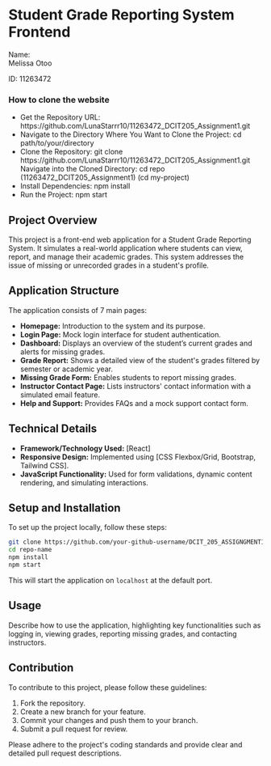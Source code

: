# Student Grade Reporting System Frontend
<p>Name:<br> Melissa Otoo</p>
<p>ID: 11263472</p>

<h3>How to clone the website</h3>
<ul>
  <li>Get the Repository URL: https://github.com/LunaStarrr10/11263472_DCIT205_Assignment1.git
</li>
<li>Navigate to the Directory Where You Want to Clone the Project: cd path/to/your/directory
</li>
<li>Clone the Repository: git clone https://github.com/LunaStarrr10/11263472_DCIT205_Assignment1.git
</li>
<l>Navigate into the Cloned Directory: cd repo (11263472_DCIT205_Assignment1) (cd my-project)
</li>
<li>
  Install Dependencies: npm install
</li>
<li>Run the Project: npm start</li>
  
</ul>


## Project Overview

This project is a front-end web application for a Student Grade Reporting System. It simulates a real-world application where students can view, report, and manage their academic grades. This system addresses the issue of missing or unrecorded grades in a student's profile.

## Application Structure

The application consists of 7 main pages:

- **Homepage:** Introduction to the system and its purpose.
- **Login Page:** Mock login interface for student authentication.
- **Dashboard:** Displays an overview of the student’s current grades and alerts for missing grades.
- **Grade Report:** Shows a detailed view of the student's grades filtered by semester or academic year.
- **Missing Grade Form:** Enables students to report missing grades.
- **Instructor Contact Page:** Lists instructors' contact information with a simulated email feature.
- **Help and Support:** Provides FAQs and a mock support contact form.

## Technical Details

- **Framework/Technology Used:** [React]
- **Responsive Design:** Implemented using [CSS Flexbox/Grid, Bootstrap, Tailwind CSS].
- **JavaScript Functionality:** Used for form validations, dynamic content rendering, and simulating interactions.

## Setup and Installation

To set up the project locally, follow these steps:

```bash
git clone https://github.com/your-github-username/DCIT_205_ASSIGNGMENT1.git
cd repo-name
npm install
npm start
```

This will start the application on `localhost` at the default port.

## Usage

Describe how to use the application, highlighting key functionalities such as logging in, viewing grades, reporting missing grades, and contacting instructors.

## Contribution

To contribute to this project, please follow these guidelines:

1. Fork the repository.
2. Create a new branch for your feature.
3. Commit your changes and push them to your branch.
4. Submit a pull request for review.

Please adhere to the project's coding standards and provide clear and detailed pull request descriptions.
